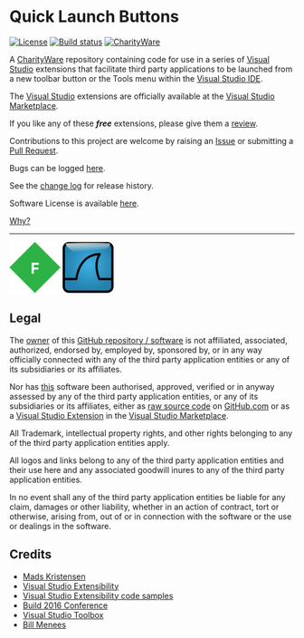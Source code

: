 [VersionNumberBadgeURL]: https://vsmarketplacebadge.apphb.com/version/GregTrevellick.OpenInEmacs.svg
[VSMarketplaceUrl]: https://marketplace.visualstudio.com/search?term=trevellick&target=VS&sortBy=Relevance
[CharityWareURL]: https://github.com/GregTrevellick/MiscellaneousArtefacts/wiki/Charity-Ware
[WhyURL]: https://github.com/GregTrevellick/MiscellaneousArtefacts/wiki/Why

# Quick Launch Buttons

[![License](https://img.shields.io/github/license/gittools/gitlink.svg)](/LICENSE.txt)
[![Build status][AppVeyorProjectBuildStatusBadgeSvg]][AppVeyorProjectUrl]
[![CharityWare](https://img.shields.io/badge/Charity%20Ware-Thank%20You-brightgreen.svg)][CharityWareURL]

A [CharityWare][CharityWareURL] repository containing code for use in a series of [Visual Studio][VisualStudioURL] extensions that facilitate third party applications to be launched from a new toolbar button or the Tools menu within the [Visual Studio IDE][VisualStudioURL].

The [Visual Studio][VisualStudioURL] extensions are officially available at the [Visual Studio Marketplace][VSMarketplaceUrl].

If you like any of these ***free*** extensions, please give them a [review][VSMarketplaceUrl].

Contributions to this project are welcome by raising an [Issue][GitHubRepoIssuesURL] or submitting a [Pull Request][GitHubRepoPullRequestsURL].

Bugs can be logged [here][GitHubRepoIssuesURL].

See the [change log](CHANGELOG.md) for release history.

Software License is available [here](/LICENSE.txt).

[Why?][WhyURL]

---------------------------------------

[![Fiddler](Src/QuickLaunchFiddler/Resources/VsixExtensionIcon_90x90.png)](https://marketplace.visualstudio.com/items?itemName=GregTrevellick.QuickLaunchFiddler)
[![Wireshark](Src/QuickLaunchWireshark/Resources/VsixExtensionIcon_90x90.png)](https://marketplace.visualstudio.com/items?itemName=GregTrevellick.QuickLaunchWireshark)

## Legal

The [owner](https://github.com/GregTrevellick) of this [GitHub repository / software][GitHubRepoURL] is not affiliated, associated, authorized, endorsed by, employed by, sponsored by, or in any way officially connected with any of the third party application entities or any of its subsidiaries or its affiliates.

Nor has [this][GitHubRepoURL] software been authorised, approved, verified or in anyway assessed by any of the third party application entities, or any of its subsidiaries or its affiliates, either as [raw source code][GitHubRepoURL] on [GitHub.com](https://github.com/) or as a [Visual Studio Extension][VSMarketplaceUrl] in the [Visual Studio Marketplace](https://marketplace.visualstudio.com/vs).

All Trademark, intellectual property rights, and other rights belonging to any of the third party application entities  apply.

All logos and links belong to any of the third party application entities and their use here and any associated goodwill inures to any of the third party application entities.

In no event shall any of the third party application entities be liable for any claim, damages or other liability, whether in an action of contract, tort or otherwise, arising from, out of or in connection with the software or the use or dealings in the software.

## Credits

- [Mads Kristensen](https://github.com/madskristensen) 
- [Visual Studio Extensibility](http://www.visualstudioextensibility.com/)
- [Visual Studio Extensibility code samples](https://github.com/visualstudioextensibility/VSX-Samples)
- [Build 2016 Conference](https://channel9.msdn.com/Events/Build/2016/B886) 
- [Visual Studio Toolbox](https://channel9.msdn.com/Shows/Visual-Studio-Toolbox/Extensions-by-Mads-Kristensen)
- [Bill Menees](http://www.menees.com/index.html)


[AppVeyorProjectUrl]: https://ci.appveyor.com/project/GregTrevellick/quicklaunchbuttons
[AppVeyorProjectBuildStatusBadgeSvg]: https://ci.appveyor.com/api/projects/status/e8fq3ang07ahq8yf?svg=true
[GitHubPagesURL]: https://gregtrevellick.github.io/QuickLaunchButtons/
[GitHubRepoURL]: https://github.com/GregTrevellick/QuickLaunchButtons
[GitHubRepoIssuesURL]: https://github.com/GregTrevellick/QuickLaunchButtons/issues
[GitHubRepoPullRequestsURL]: https://github.com/GregTrevellick/QuickLaunchButtons/pulls
[VisualStudioURL]: https://www.visualstudio.com/
